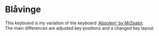 # Blåvinge 
This keyboard is my variation of the keyboard ['Absolem' by MrZealot](https://github.com/mrzealot/absolem).<br>
The main differences are adjusted key positions and a changed key layout.
